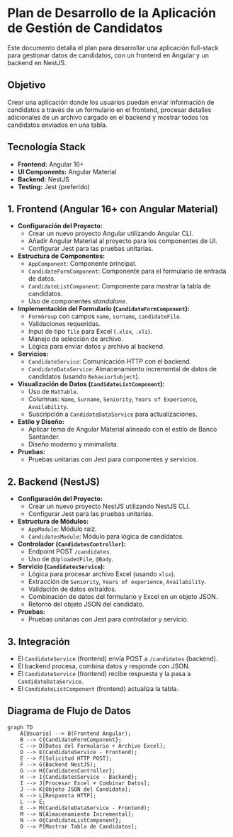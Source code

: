 # Plan de Desarrollo de la Aplicación de Gestión de Candidatos

Este documento detalla el plan para desarrollar una aplicación full-stack para gestionar datos de candidatos, con un frontend en Angular y un backend en NestJS.

## Objetivo

Crear una aplicación donde los usuarios puedan enviar información de candidatos a través de un formulario en el frontend, procesar detalles adicionales de un archivo cargado en el backend y mostrar todos los candidatos enviados en una tabla.

## Tecnología Stack

*   **Frontend:** Angular 16+
*   **UI Components:** Angular Material
*   **Backend:** NestJS
*   **Testing:** Jest (preferido)

## 1. Frontend (Angular 16+ con Angular Material)

*   **Configuración del Proyecto:**
    *   Crear un nuevo proyecto Angular utilizando Angular CLI.
    *   Añadir Angular Material al proyecto para los componentes de UI.
    *   Configurar Jest para las pruebas unitarias.
*   **Estructura de Componentes:**
    *   `AppComponent`: Componente principal.
    *   `CandidateFormComponent`: Componente para el formulario de entrada de datos.
    *   `CandidateListComponent`: Componente para mostrar la tabla de candidatos.
    *   Uso de componentes *standalone*.
*   **Implementación del Formulario (`CandidateFormComponent`):**
    *   `FormGroup` con campos `name`, `surname`, `candidateFile`.
    *   Validaciones requeridas.
    *   Input de tipo `file` para Excel (`.xlsx`, `.xls`).
    *   Manejo de selección de archivo.
    *   Lógica para enviar datos y archivo al backend.
*   **Servicios:**
    *   `CandidateService`: Comunicación HTTP con el backend.
    *   `CandidateDataService`: Almacenamiento incremental de datos de candidatos (usando `BehaviorSubject`).
*   **Visualización de Datos (`CandidateListComponent`):**
    *   Uso de `MatTable`.
    *   Columnas: `Name`, `Surname`, `Seniority`, `Years of Experience`, `Availability`.
    *   Suscripción a `CandidateDataService` para actualizaciones.
*   **Estilo y Diseño:**
    *   Aplicar tema de Angular Material alineado con el estilo de Banco Santander.
    *   Diseño moderno y minimalista.
*   **Pruebas:**
    *   Pruebas unitarias con Jest para componentes y servicios.

## 2. Backend (NestJS)

*   **Configuración del Proyecto:**
    *   Crear un nuevo proyecto NestJS utilizando NestJS CLI.
    *   Configurar Jest para las pruebas unitarias.
*   **Estructura de Módulos:**
    *   `AppModule`: Módulo raíz.
    *   `CandidatesModule`: Módulo para lógica de candidatos.
*   **Controlador (`CandidatesController`):**
    *   Endpoint POST `/candidates`.
    *   Uso de `@UploadedFile`, `@Body`.
*   **Servicio (`CandidatesService`):**
    *   Lógica para procesar archivo Excel (usando `xlsx`).
    *   Extracción de `Seniority`, `Years of experience`, `Availability`.
    *   Validación de datos extraídos.
    *   Combinación de datos del formulario y Excel en un objeto JSON.
    *   Retorno del objeto JSON del candidato.
*   **Pruebas:**
    *   Pruebas unitarias con Jest para controlador y servicio.

## 3. Integración

*   El `CandidateService` (frontend) envía POST a `/candidates` (backend).
*   El backend procesa, combina datos y responde con JSON.
*   El `CandidateService` (frontend) recibe respuesta y la pasa a `CandidateDataService`.
*   El `CandidateListComponent` (frontend) actualiza la tabla.

## Diagrama de Flujo de Datos

```mermaid
graph TD
    A[Usuario] --> B(Frontend Angular);
    B --> C{CandidateFormComponent};
    C --> D[Datos del Formulario + Archivo Excel];
    D --> E(CandidateService - Frontend);
    E --> F[Solicitud HTTP POST];
    F --> G(Backend NestJS);
    G --> H{CandidatesController};
    H --> I{CandidatesService - Backend};
    I --> J[Procesar Excel + Combinar Datos];
    J --> K[Objeto JSON del Candidato];
    K --> L[Respuesta HTTP];
    L --> E;
    E --> M(CandidateDataService - Frontend);
    M --> N[Almacenamiento Incremental];
    N --> O{CandidateListComponent};
    O --> P[Mostrar Tabla de Candidatos];